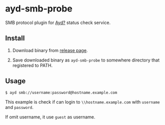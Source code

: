 ayd-smb-probe
=============

SMB protocol plugin for [Ayd?](https://github.com/macrat/ayd) status check service.


## Install

1. Download binary from [release page](https://github.com/macrat/ayd-smb-probe/releases).

2. Save downloaded binary as `ayd-smb-probe` to somewhere directory that registered to PATH.


## Usage

``` shell
$ ayd smb://username:password@hostname.example.com
```

This example is check if can login to `\\hostname.example.com` with `username` and `password`.

If omit username, it use `guest` as username.
